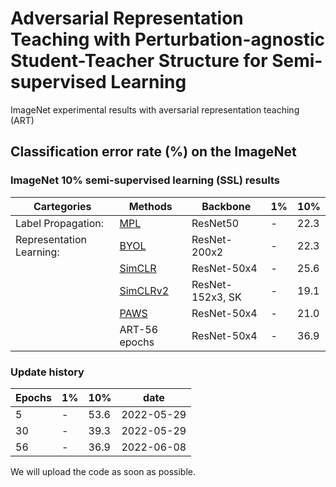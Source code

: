 # Adversarial Representation Teaching with Perturbation-agnostic Student-Teacher Structure for Semi-supervised Learning
ImageNet experimental results with aversarial representation teaching (ART)

## Classification error rate (%) on the ImageNet
### ImageNet 10% semi-supervised learning (SSL) results
Cartegories | Methods | Backbone | 1% | 10%
|---|---|---|---|---|
| Label Propagation: | [MPL](https://arxiv.org/abs/2003.10580) | ResNet50 | - |22.3
| Representation Learning: | [BYOL](https://arxiv.org/abs/2006.07733) | ResNet-200x2 | - | 22.3
| | [SimCLR](https://arxiv.org/abs/2002.05709) | ResNet-50x4 | - | 25.6
| | [SimCLRv2](https://arxiv.org/abs/2006.10029) | ResNet-152x3, SK | - | 19.1
| | [PAWS](https://arxiv.org/abs/2104.13963) | ResNet-50x4 | - | 21.0
| | ART-56 epochs | ResNet-50x4 | - | 36.9

### Update history
Epochs | 1%  | 10% | date
---|---|---|---|
5     | -   | 53.6 | 2022-05-29
30    | -   | 39.3 | 2022-05-29
56    | -   | 36.9 | 2022-06-08

We will upload the code as soon as possible.
